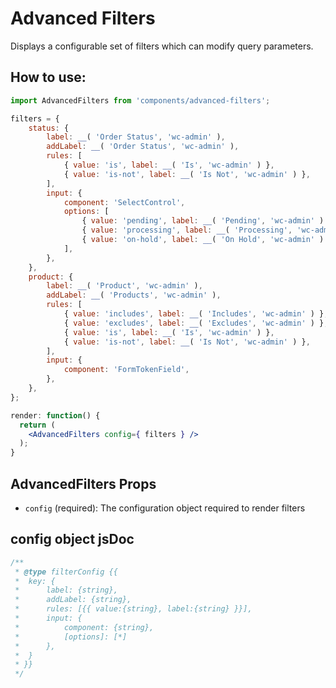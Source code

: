 Advanced Filters
============

Displays a configurable set of filters which can modify query parameters.

## How to use:

```jsx
import AdvancedFilters from 'components/advanced-filters';

filters = {
	status: {
		label: __( 'Order Status', 'wc-admin' ),
		addLabel: __( 'Order Status', 'wc-admin' ),
		rules: [
			{ value: 'is', label: __( 'Is', 'wc-admin' ) },
			{ value: 'is-not', label: __( 'Is Not', 'wc-admin' ) },
		],
		input: {
			component: 'SelectControl',
			options: [
				{ value: 'pending', label: __( 'Pending', 'wc-admin' ) },
				{ value: 'processing', label: __( 'Processing', 'wc-admin' ) },
				{ value: 'on-hold', label: __( 'On Hold', 'wc-admin' ) },
			],
		},
	},
	product: {
		label: __( 'Product', 'wc-admin' ),
		addLabel: __( 'Products', 'wc-admin' ),
		rules: [
			{ value: 'includes', label: __( 'Includes', 'wc-admin' ) },
			{ value: 'excludes', label: __( 'Excludes', 'wc-admin' ) },
			{ value: 'is', label: __( 'Is', 'wc-admin' ) },
			{ value: 'is-not', label: __( 'Is Not', 'wc-admin' ) },
		],
		input: {
			component: 'FormTokenField',
		},
	},
};

render: function() {
  return (
    <AdvancedFilters config={ filters } />
  );
}
```

## AdvancedFilters Props

* `config` (required): The configuration object required to render filters

## config object jsDoc

```js
/**
 * @type filterConfig {{
 * 	key: {
 * 		label: {string},
 * 		addLabel: {string},
 * 		rules: [{{ value:{string}, label:{string} }}],
 * 		input: {
 * 			component: {string},
 * 			[options]: [*]
 * 		},
 * 	}
 * }}
 */
```
